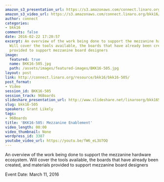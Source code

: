 ```yaml
---
amazon_s3_presentation_url: https://s3.amazonaws.com/connect.linaro.org/bkk16/Presentations/Friday/BKK16-505.pdf
amazon_s3_video_url: https://s3.amazonaws.com/connect.linaro.org/bkk16/Videos/Friday/BKK16-505%20kernel%20and%20bootloader%20consolidation%20and%20upstreaming.mp4
author: connect
categories:
- bkk16
comments: false
date: 2016-02-22 17:20:57
excerpt: An overview of the work being done to support the mezzanine hardware ecosystem.
  Will cover the tools available, the boards that have already been created, and materials
  provided to support mezzanine board designers
image:
  featured: true
  name: BKK16-505.jpg
  path: /assets/images/featured-images/BKK16-505.jpg
layout: post
link: http://connect.linaro.org/resource/bkk16/bkk16-505/
post_format:
- Video
session_id: BKK16-505
session_track: 96Boards
slideshare_presentation_url: http://www.slideshare.net/linaroorg/bkk16505-kernel-and-bootloader-consolidation-and-upstreaming
slug: bkk16-505
speakers: Grant Likely
tags:
- 96Boards
title: 'BKK16-505: Mezzanine Enablement'
video_length: 00:00
video_thumbnail: None
wordpress_id: 3387
youtube_video_url: https://youtu.be/fW6_eL3U7OQ
---
```


An overview of the work being done to support the mezzanine hardware ecosystem. Will cover the tools available, the boards that have already been created, and materials provided to support mezzanine board designers

Event Date: March 11, 2016